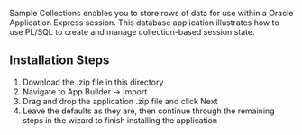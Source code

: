 Sample Collections enables you to store rows of data for use within a Oracle Application Express session. This database application illustrates how to use PL/SQL to create and manage collection-based session state.

Installation Steps
------------------------------------
1. Download the .zip file in this directory
2. Navigate to App Builder -> Import
3. Drag and drop the application .zip file and click Next
4. Leave the defaults as they are, then continue through the remaining steps in the wizard to finish installing the application
